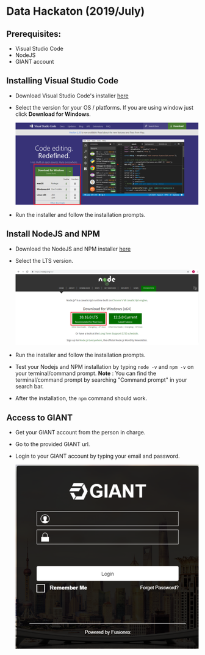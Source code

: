 # Data Hackaton (2019/July)

## Prerequisites:
- Visual Studio Code
- NodeJS
- GIANT account

## Installing Visual Studio Code
- Download Visual Studio Code's installer [here](https://code.visualstudio.com/)
- Select the version for your OS / platforms. If you are using window just click **Download for Windows**.

    ![vscode version](./images/vscode-version.png)

- Run the installer and follow the installation prompts.

## Install NodeJS and NPM
- Download the NodeJS and NPM installer [here](https://nodejs.org/en/)
- Select the LTS version.

    ![npm version](./images/npm-version.png)
- Run the installer and follow the installation prompts.
- Test your Nodejs and NPM installation by typing `node -v` and `npm -v` on your terminal/command prompt. **Note** : You can find the terminal/command prompt by searching "Command prompt" in your search bar.
- After the installation, the `npm` command should work.

## Access to GIANT
- Get your GIANT account from the person in charge.
- Go to the provided GIANT url.
- Login to your GIANT account by typing your email and password.

    ![GIANT login](./images/giant.PNG)
